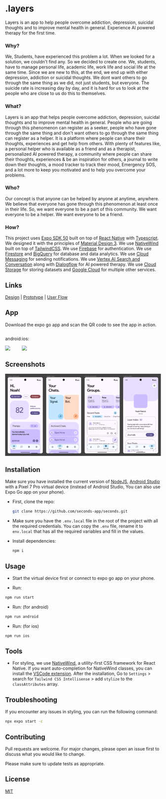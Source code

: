 # .layers

Layers is an app to help people overcome addiction, depression, suicidal thoughts and to improve mental health in general. Experience AI powered therapy for the first time.

### Why?

We, Students, have experienced this problem a lot. When we looked for a solution, we couldn't find any. So we decided to create one. We, students, have to manage personal life, academic life, work life and social life at the same time. Since we are new to this, at the end, we end up with either depression, addiction or suicidal thoughts. We dont want others to go through the same thing as we did, not just students, but everyone. The suicide rate is increasing day by day, and it is hard for us to look at the people who are close to us do this to themselves.

### What?

Layers is an app that helps people overcome addiction, depression, suicidal thoughts and to improve mental health in general. People who are going through this phenomenon can register as a seeker, people who have gone through the same thing and don't want others to go through the same thing can register as a helper. It is a platform where people can share their thoughts, experiences and get help from others. With plenty of features like, a personal helper who is available as a friend and as a therapist, personalized AI powered therapy, a community where people can share their thoughts, experiences & be an inspiration for others, a journal to write down their thoughts, a mood tracker to track their mood, Emergency SOS, and a lot more to keep you motivated and to help you overcome your problems.

### Who?

Our concept is that anyone can be helped by anyone at anytime, anywhere. We believe that everyone has gone through this phenomenon at least once in their life. So, we want everyone to be a part of this community. We want everyone to be a helper. We want everyone to be a friend.

### How?

This project uses [Expo SDK 50](https://docs.expo.dev/) built on top of [React Native](https://reactnative.dev/) with [Typescript](https://www.typescriptlang.org/). We designed it with the principles of [Material Design 3](https://material.io/). We use [NativeWind](https://www.nativewind.dev/) built on top of [TailwindCSS](https://tailwindcss.com/). We use [Firebase](https://firebase.google.com/) for authentication. We use [Firestore](https://cloud.google.com/firestore?hl=en) and [BigQuery](https://cloud.google.com/bigquery?hl=en) for database and data analytics. We use [Cloud Messaging](https://cloud.google.com/messages?hl=en) for sending notifications. We use [Vertex AI Search and Conversation](https://cloud.google.com/vertex-ai-search-and-conversation?hl=en) along with [Dialogflow](https://cloud.google.com/dialogflow?hl=en) for AI powered therapy. We use [Cloud Storage](https://cloud.google.com/storage?hl=en) for storing datasets and [Google Cloud](https://cloud.google.com/?hl=en) for multiple other services.

## Links

[Design](https://www.figma.com/file/FYlq8ZTtoLgkxarQsX2kPo/.layers_prototype?type=design&node-id=3%3A3&mode=design&t=fnCC89uoS0y6fzt2-1) | [Prototype](https://www.figma.com/proto/FYlq8ZTtoLgkxarQsX2kPo/.layers_prototype?page-id=3%3A3&type=design&node-id=88-11505&viewport=-5474%2C-249%2C0.6&t=xN6tjdsUBuTZSruA-1&scaling=scale-down&starting-point-node-id=88%3A11505&show-proto-sidebar=1&mode=design) | [User Flow](https://www.figma.com/file/2C6qP2njKkj1PWEglLLVYz/.layers_userflow?type=whiteboard&node-id=0%3A1&t=q9W1rmD4DuY2YGsK-1)

## App

Download the expo go app and scan the QR code to see the app in action.

<div style="display: flex" >
  <div>
    <p>android:</p>
    <img src="https://qr.expo.dev/eas-update?updateId=7962d9cd-2213-4d05-b271-d40e0eb002e9&appScheme=exp&host=u.expo.dev" width="300"/>
  </div>
  <div>
    <p>ios:</p>
    <img src="https://qr.expo.dev/eas-update?updateId=ca022b28-38cc-4e1f-a711-a5663060ea4e&appScheme=exp&host=u.expo.dev" width="300"/>
  </div>
</div>

## Screenshots

<img src="https://github.com/TheNoah13XD/layers/blob/main/assets/images/screenshots/dashboard.png?raw=true" width="full"/>

## Installation

Make sure you have installed the current version of [NodeJS](https://nodejs.org/en/), [Android Studio](https://developer.android.com/studio) with a Pixel 7 Pro virtual device (instead of Android Studio, You can also use Expo Go app on your phone).

- First, clone the repo:

  ```bash
  git clone https://github.com/seconds-app/seconds.git
  ```

- Make sure you have the `.env.local` file in the root of the project with all the required credentials. You can copy the `.env` file, rename it to `env.local` that has all the required variables and fill in the values.

- Install dependencies:

  ```bash
  npm i
  ```

## Usage

 - Start the virtual device first or connect to expo go app on your phone.

- Run:

```bash
npm run start
```

 - Run: (for android)

```bash
npm run android
```

- Run: (for ios)

```bash
npm run ios
```

## Tools

- For styling, we use [NativeWind](https://www.nativewind.dev/), a utility-first CSS framework for React Native. If you want auto-completion for NativeWind classes, you can install the [VSCode extension](https://marketplace.visualstudio.com/items?itemName=bradlc.vscode-tailwindcss). After the installation, Go to `Settings` > search for `Tailwind CSS Intellisense` > add `stylize` to the `classAttributes` array.

## Troubleshooting

If you encounter any issues in styling, you can run the following command:

```bash
npx expo start -c
```

## Contributing

Pull requests are welcome. For major changes, please open an issue first
to discuss what you would like to change.

Please make sure to update tests as appropriate.

## License

[MIT](https://choosealicense.com/licenses/mit/)
